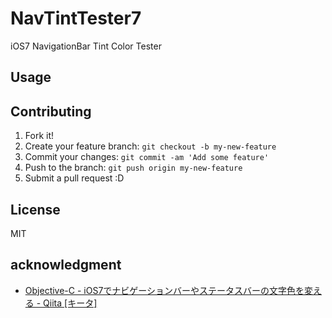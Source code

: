 # NavTintTester7

iOS7 NavigationBar Tint Color Tester

## Usage


## Contributing

1. Fork it!
2. Create your feature branch: `git checkout -b my-new-feature`
3. Commit your changes: `git commit -am 'Add some feature'`
4. Push to the branch: `git push origin my-new-feature`
5. Submit a pull request :D

## License

MIT

## acknowledgment

* [Objective-C - iOS7でナビゲーションバーやステータスバーの文字色を変える - Qiita [キータ]](http://qiita.com/yimajo/items/7051af0919b5286aecfe "Objective-C - iOS7でナビゲーションバーやステータスバーの文字色を変える - Qiita [キータ]")
